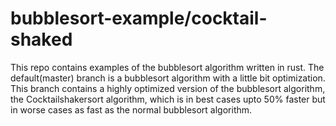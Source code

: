 # bubblesort-example/cocktail-shaked
This repo contains examples of the bubblesort algorithm written in rust. The default(master) branch is a bubblesort algorithm with a little bit optimization. This branch contains a highly optimized version of the bubblesort algorithm, the Cocktailshakersort algorithm, which is in best cases upto 50% faster but in worse cases as fast as the normal bubblesort algorithm.
